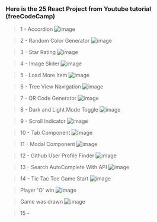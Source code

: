 ### Here is the 25 React Project from Youtube tutorial (freeCodeCamp)

> 1 - Accordion
![image](https://github.com/user-attachments/assets/669260ac-b59a-4c90-9877-3e3564491234)

> 2 - Random Color Generator
![image](https://github.com/user-attachments/assets/894d6cc1-928d-46ff-bcd1-102a797098e4)

> 3 - Star Rating
![image](https://github.com/user-attachments/assets/cecba33f-b318-4be7-9145-ffb53f2d5b38)

> 4 - Image Slider
![image](https://github.com/user-attachments/assets/fdb91389-af47-4340-9153-78492514f2e8)

> 5 - Load More Item
![image](https://github.com/user-attachments/assets/c9becddf-f31d-4dfe-982d-e0c7694f5f09)

> 6 - Tree View Navigation
![image](https://github.com/user-attachments/assets/5e1d18ef-b262-4569-a9a0-01d6b4675026)

> 7 - QR Code Generator
![image](https://github.com/user-attachments/assets/e297bfc1-e1fa-488b-a628-bbcfa1ba5c6a)

> 8 - Dark and Light Mode Toggle
![image](https://github.com/user-attachments/assets/4e08c14c-a900-4fd5-b795-2dbdc6e17f37)

> 9 - Scroll Indicator
![image](https://github.com/user-attachments/assets/404ce6cb-f7f4-4da4-9ea8-b3e9959ab2b8)

> 10 - Tab Component
![image](https://github.com/user-attachments/assets/35d08ab5-deb7-4714-a8b6-0526a8ba25a9)

> 11 - Modal Component
![image](https://github.com/user-attachments/assets/3ec97b7f-1dc4-4b1b-ac8b-b73a688a8ba0)

> 12 - Github User Profile Finder
![image](https://github.com/user-attachments/assets/e3bb75bb-1f83-4a13-93e3-4ecd39d741d9)

> 13 - Search AutoComplete With API
![image](https://github.com/user-attachments/assets/7585cfe1-ccbe-4e73-a0c3-1f16db420cb5)

> 14 - Tic Tac Toe
> Game Start
![image](https://github.com/user-attachments/assets/7ef9e6f4-a929-45eb-b76e-5961ff7df550)

> Player 'O' win
![image](https://github.com/user-attachments/assets/e813e41a-f854-4e82-93e6-0b8b2e3e4ebf)

> Game was drawn
![image](https://github.com/user-attachments/assets/3cd010af-a332-4327-ba31-574d7a1cfd5b)

> 15 - 

